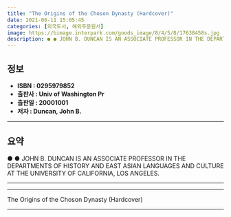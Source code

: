 ```yaml
---
title: "The Origins of the Choson Dynasty (Hardcover)"
date: 2021-06-11 15:05:45
categories: [외국도서, 해외주문원서]
image: https://bimage.interpark.com/goods_image/8/4/5/8/17638458s.jpg
description: ● ● JOHN B. DUNCAN IS AN ASSOCIATE PROFESSOR IN THE DEPARTMENTS OF HISTORY AND EAST ASIAN LANGUAGES AND CULTURE AT THE UNIVERSITY OF CALIFORNIA, LOS ANGELES.
---
```


## **정보**

- **ISBN : 0295979852**
- **출판사 : Univ of Washington Pr**
- **출판일 : 20001001**
- **저자 : Duncan, John B.**

------



## **요약**

●  ●  JOHN B. DUNCAN IS AN ASSOCIATE PROFESSOR IN THE DEPARTMENTS OF HISTORY AND EAST ASIAN LANGUAGES AND CULTURE AT THE UNIVERSITY OF CALIFORNIA, LOS ANGELES.

------



------


The Origins of the Choson Dynasty (Hardcover) 

------


